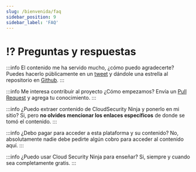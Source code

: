 ```yaml
---
slug: /bienvenida/faq
sidebar_position: 9
sidebar_label: 'FAQ'
---
```


# ⁉️ Preguntas y respuestas

:::info El contenido me ha servido mucho, ¿cómo puedo agradecerte? 
Puedes hacerlo públicamente en un [tweet](https://twitter.com/intent/tweet/?text=%23CloudSecNinja%20una%20plataforma%20de%20aprendizaje%20GRATUITA%20para%20desarrollar%20habilidades%20en%20%23CloudSecurity%20usando%20%40aws_cloud%20creada%20por%20%40gerardokaztro.%20Aprende,%20divi%C3%A9rtete%20y%20comparte%20%F0%9F%91%8A%20&url=https://acloudsecurity.ninja) y dándole una estrella al repositorio en [Github](https://github.com/gerardokaztro/cloudsec-ninja).
:::

:::info Me interesa contribuir al proyecto ¿Cómo empezamos?
Envía un [Pull Request](https://github.com/gerardokaztro/cloudsec-ninja) y agrega tu conocimiento.
:::

:::info ¿Puedo extraer contenido de CloudSecurity Ninja y ponerlo en mi sitio? 
Si, pero **no olvides mencionar los enlaces específicos** de donde se tomó el contenido.
:::

:::info ¿Debo pagar para acceder a esta plataforma y su contenido?
No, absolutamente nadie debe pedirte algún cobro para acceder al contenido aquí.
:::

:::info ¿Puedo usar Cloud Security Ninja para enseñar?
Si, siempre y cuando sea completamente gratis.
:::
